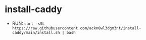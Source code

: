 # install-caddy

- RUN: `curl -sSL https://raw.githubusercontent.com/ackn0wl3dgm3nt/install-caddy/main/install.sh | bash`
